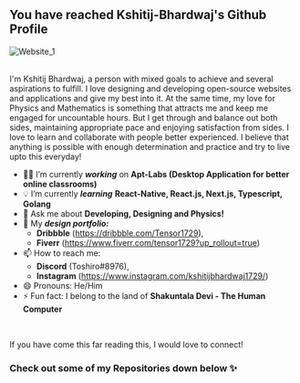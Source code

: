 
<!--
**kshitij-bhardwaj/kshitij-bhardwaj** is a ✨ _special_ ✨ repository because its `README.md` (this file) appears on your GitHub profile.

Here are some ideas to get you started:
-->
## You have reached Kshitij-Bhardwaj's Github Profile

![Website_1](https://user-images.githubusercontent.com/74918061/120082362-30457e00-c0e0-11eb-8578-68d77c3244ae.png)

<br>
I'm Kshitij Bhardwaj, a person with mixed goals to achieve and several aspirations to fulfill. I love designing and developing open-source websites and applications and give my best into it. At the same time, my love for Physics and Mathematics is something that attracts me and keep me engaged for uncountable hours. But I get through and balance out both sides, maintaining appropriate pace and enjoying satisfaction from sides. I love to learn and collaborate with people better experienced. I believe that anything is possible with enough determination and practice and try to live upto this everyday!

- 👨‍💻 I’m currently ***working*** on **Apt-Labs (Desktop Application for better online classrooms)**
- 💡 I’m currently ***learning*** **React-Native, React.js, Next.js, Typescript, Golang**
- 💬 Ask me about **Developing, Designing and Physics!**
- 🏀 My ***design portfolio:*** 
  - **Dribbble** (https://dribbble.com/Tensor1729), 
  - **Fiverr** (https://www.fiverr.com/tensor1729?up_rollout=true) 
- 📫 How to reach me: 
  - **Discord** (Toshiro#8976), 
  - **Instagram** (https://www.instagram.com/kshitijbhardwaj1729/)
- 😄 Pronouns: He/Him
- ⚡ Fun fact: I belong to the land of **Shakuntala Devi - The Human Computer**

<br>

If you have come this far reading this, I would love to connect!

### Check out some of my Repositories down below ✨

